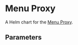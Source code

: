# Menu Proxy

A Helm chart for the [Menu Proxy](https://github.com/skolorna/menu-proxy).

## Parameters
